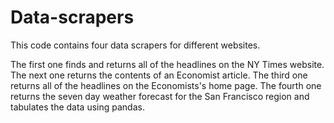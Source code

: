 # Data-scrapers

This code contains four data scrapers for different websites.

The first one finds and returns all of the headlines on the NY Times website. The next one returns the contents of an Economist article. The third one returns all of the headlines on the Economists's home page. The fourth one returns the seven day weather forecast for the  San Francisco region and tabulates the data using pandas.
